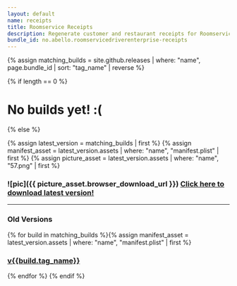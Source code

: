 ```yaml
---
layout: default
name: receipts
title: Roomservice Receipts
description: Regenerate customer and restaurant receipts for Roomservice
bundle_id: no.abello.roomservicedriverenterprise-receipts
---
```

{% assign matching_builds = site.github.releases | where: "name", page.bundle_id | sort: "tag_name" | reverse %}

{% if length == 0 %}
<h1 class="center">No builds yet! :(</h1>
{% else %}

{% assign latest_version = matching_builds | first %}
{% assign manifest_asset = latest_version.assets | where: "name", "manifest.plist" | first %}
{% assign picture_asset = latest_version.assets | where: "name", "57.png" | first %}

<h3 class="center">
	![pic]({{ picture_asset.browser_download_url }})
    <a class="btn install" href="itms-services://?action=download-manifest&url={{ manifest_asset.browser_download_url }}">Click here to download latest version!</a>
</h3>

---
<h3 class="center">
Old Versions
</h3>
{% for build in matching_builds %}{% assign manifest_asset = latest_version.assets | where: "name", "manifest.plist" | first %}
<h3 class="center"><a href="itms-services://?action=download-manifest&url={{ manifest_asset.browser_download_url }}">v{{build.tag_name}}</a></h3>{% endfor %}
{% endif %}
